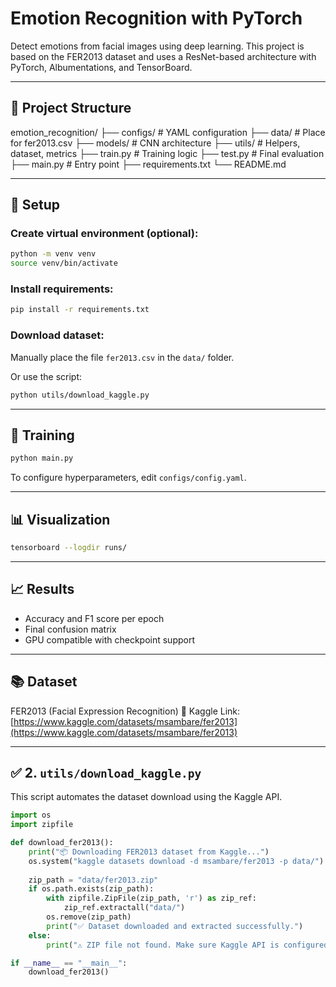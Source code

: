 # Emotion Recognition with PyTorch

Detect emotions from facial images using deep learning. This project is based on the FER2013 dataset and uses a ResNet-based architecture with PyTorch, Albumentations, and TensorBoard.

---

## 📁 Project Structure

emotion\_recognition/
├── configs/             # YAML configuration
├── data/                # Place for fer2013.csv
├── models/              # CNN architecture
├── utils/               # Helpers, dataset, metrics
├── train.py             # Training logic
├── test.py              # Final evaluation
├── main.py              # Entry point
├── requirements.txt
└── README.md

---

## 🔧 Setup

### Create virtual environment (optional):

```bash
python -m venv venv
source venv/bin/activate
```

### Install requirements:

```bash
pip install -r requirements.txt
```

### Download dataset:

Manually place the file `fer2013.csv` in the `data/` folder.

Or use the script:

```bash
python utils/download_kaggle.py
```

---

## 🚀 Training

```bash
python main.py
```

To configure hyperparameters, edit `configs/config.yaml`.

---

## 📊 Visualization

```bash
tensorboard --logdir runs/
```

---

## 📈 Results

* Accuracy and F1 score per epoch
* Final confusion matrix
* GPU compatible with checkpoint support

---

## 📚 Dataset

FER2013 (Facial Expression Recognition)
🔗 Kaggle Link: [https://www.kaggle.com/datasets/msambare/fer2013](https://www.kaggle.com/datasets/msambare/fer2013)

---

## ✅ 2. `utils/download_kaggle.py`

This script automates the dataset download using the Kaggle API.

```python
import os
import zipfile

def download_fer2013():
    print("📦 Downloading FER2013 dataset from Kaggle...")
    os.system("kaggle datasets download -d msambare/fer2013 -p data/")
    
    zip_path = "data/fer2013.zip"
    if os.path.exists(zip_path):
        with zipfile.ZipFile(zip_path, 'r') as zip_ref:
            zip_ref.extractall("data/")
        os.remove(zip_path)
        print("✅ Dataset downloaded and extracted successfully.")
    else:
        print("⚠️ ZIP file not found. Make sure Kaggle API is configured correctly.")

if __name__ == "__main__":
    download_fer2013()
```
